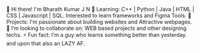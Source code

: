 👋 Hi there! I'm Bharath Kumar J N 🌱 Learning: C++ | Python | Java | HTML | CSS | Javascript | SQL. Interested to learn frameworks and Figma Tools.
🚀 Projects: I'm passionate about building websites and Attractive webpages.
👯 I’m looking to collaborate on: WEB based projects and other designing techs.
⚡ Fun fact: I'm a guy who learns something better than yesterday. and upon that also an LAZY AF.
